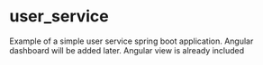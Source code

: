 # user_service
Example of  a simple user service spring boot application. Angular dashboard will be added later. Angular view is already included
